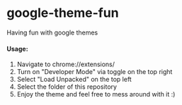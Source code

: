 # google-theme-fun
Having fun with google themes

#### Usage: 
1. Navigate to chrome://extensions/ 
2. Turn on "Developer Mode" via toggle on the top right 
3. Select "Load Unpacked" on the top left 
4. Select the folder of this repository 
5. Enjoy the theme and feel free to mess around with it :) 

